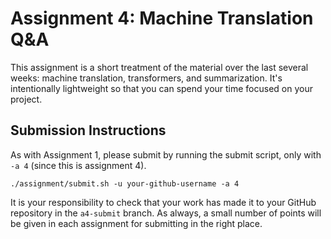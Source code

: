 # Assignment 4: Machine Translation Q&A

This assignment is a short treatment of the material over the last several weeks:  machine translation, transformers, and summarization.  It's intentionally lightweight so that you can spend your time focused on your project.

## Submission Instructions

As with Assignment 1, please submit by running the submit script, only with `-a 4` (since this is assignment 4).
```
./assignment/submit.sh -u your-github-username -a 4
```

It is your responsibility to check that your work has made it to your GitHub repository in the `a4-submit` branch.  As always, a small number of points will be given in each assignment for submitting in the right place.
